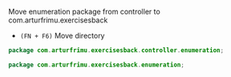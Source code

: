 Move enumeration package from controller to com.arturfrimu.exercisesback
- `(FN + F6)` Move directory

```java
package com.arturfrimu.exercisesback.controller.enumeration;
```

```java
package com.arturfrimu.exercisesback.enumeration;
```

